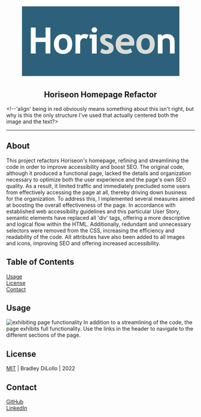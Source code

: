 # <h1 align="center">![Horiseon](./assets/images/horiseon-icon.png)</h1><h2 align="center">Horiseon Homepage Refactor</h2> <!--'align' being in red obviously means something about this isn't right, but why is this the only structure I've used that actually centered both the image and the text?>
---
## About
This project refactors Horiseon's homepage, refining and streamlining the code in order to improve accessibility and boost SEO. The original code, although it produced a functional page, lacked the details and organization necessary to optimize both the user experience and the page's own SEO quality. As a result, it limited traffic and immediately precluded some users from effectively accessing the page at all, thereby driving down business for the organization.
To address this, I implemented several measures aimed at boosting the overall effectiveness of the page. In accordance with established web accessibility guidelines and this particular User Story, semantic elements have replaced all 'div' tags, offering a more descriptive and logical flow within the HTML. Additionally, redundant and unnecessary selectors were removed from the CSS, increasing the efficiency and readability of the code. Alt attributes have also been added to all images and icons, improving SEO and offering increased accessibility.
## Table of Contents
[Usage](#usage)  
[License](#license)  
[Contact](#contact)

## Usage
![exhibiting page functionality](/assets/images/horiseon-usage.gif)
In addition to a streamlining of the code, the page exhibits full functionality. Use the links in the header to navigate to the different sections of the page.

## License
[MIT](LICENSE.txt) &#124; Bradley DiLollo &#124; 2022

## Contact
[GitHub](https://github.com/bdilollo)  
[LinkedIn](https://www.linkedin.com/in/bradley-dilollo/)
